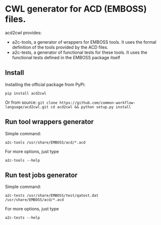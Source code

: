 CWL generator for ACD (EMBOSS) files.
=====================================

acd2cwl provides:
- a2c-tools, a generator of wrappers for EMBOSS tools. It uses the formal definition of the tools provided by the ACD files.
- a2c-tests, a generator of functional tests for these tools. It uses the functional tests defined in the EMBOSS package itself

Install
-------

Installing the official package from PyPi:

`pip install acd2cwl`

Or from source:
`
git clone https://github.com/common-workflow-language/acd2cwl.git
cd acd2cwl && python setup.py install
`

Run tool wrappers generator
---------------------------

Simple command:

`a2c-tools /usr/share/EMBOSS/acd/*.acd`

For more options, just type

`a2c-tools --help`

Run test jobs generator
-----------------------

Simple command:

`a2c-tests /usr/share/EMBOSS/test/qatest.dat /usr/share/EMBOSS/acd/*.acd`

For more options, just type

`a2c-tests --help`

